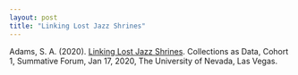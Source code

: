 ```yaml
---
layout: post
title: "Linking Lost Jazz Shrines"
---
```

Adams, S. A. (2020). [Linking Lost Jazz Shrines](https://docs.google.com/presentation/d/1po6rJ4vxKCjWylKWUQPAiPGdSoRkmKKomk6H8H0bp1U/edit). Collections as Data, Cohort 1,  Summative Forum, Jan 17, 2020, The University of Nevada, Las Vegas.
